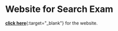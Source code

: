 # Website for Search Exam

[**click here**](https://beta587.github.io/?utm_source=readme&utm_medium=github){:target="_blank"} for the website.